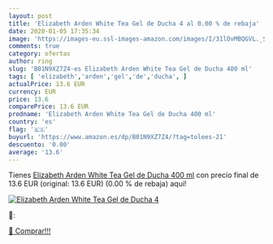 ```yaml
---
layout: post
title: 'Elizabeth Arden White Tea Gel de Ducha 4 al 0.00 % de rebaja'
date: 2020-01-05 17:35:34
image: 'https://images-eu.ssl-images-amazon.com/images/I/31lOvMBQGVL._SL200_.jpg'
comments: true
category: ofertas
author: ring
slug: 'B01N9XZ7Z4-es Elizabeth Arden White Tea Gel de Ducha 400 ml'
tags: [ 'elizabeth','arden','gel','de','ducha', ]
actualPrice: 13.6 EUR
currency: EUR
price: 13.6
comparePrice: 13.6 EUR
prodname: 'Elizabeth Arden White Tea Gel de Ducha 400 ml'
country: 'es'
flag: '🇪🇸'
buyurl: 'https://www.amazon.es/dp/B01N9XZ7Z4/?tag=tolees-21'
descuento: '0.00'
average: '13.6'
---
```


Tienes [Elizabeth Arden White Tea Gel de Ducha 400 ml](https://www.amazon.es/dp/B01N9XZ7Z4/?tag=tolees-21) con precio final de  13.6 EUR (original: 13.6 EUR) (0.00 %  de rebaja) aqui!

[![Elizabeth Arden White Tea Gel de Ducha 4](https://images-eu.ssl-images-amazon.com/images/I/31lOvMBQGVL._SL200_.jpg)](https://www.amazon.es/dp/B01N9XZ7Z4/?tag=tolees-21)

🔎:


[🛒 Comprar!!!](https://www.amazon.es/dp/B01N9XZ7Z4/?tag=tolees-21)
